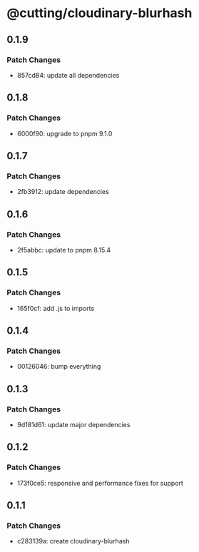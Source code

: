 # @cutting/cloudinary-blurhash

## 0.1.9

### Patch Changes

- 857cd84: update all dependencies

## 0.1.8

### Patch Changes

- 6000f90: upgrade to pnpm 9.1.0

## 0.1.7

### Patch Changes

- 2fb3912: update dependencies

## 0.1.6

### Patch Changes

- 2f5abbc: update to pnpm 8.15.4

## 0.1.5

### Patch Changes

- 165f0cf: add .js to imports

## 0.1.4

### Patch Changes

- 00126046: bump everything

## 0.1.3

### Patch Changes

- 9d181d61: update major dependencies

## 0.1.2

### Patch Changes

- 173f0ce5: responsive and performance fixes for support

## 0.1.1

### Patch Changes

- c283139a: create cloudinary-blurhash
